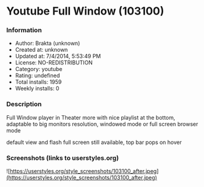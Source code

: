 # Youtube Full Window (103100)

### Information
- Author: Brakta (unknown)
- Created at: unknown
- Updated at: 7/4/2014, 5:53:49 PM
- License: NO-REDISTRIBUTION
- Category: youtube
- Rating: undefined
- Total installs: 1959
- Weekly installs: 0


### Description
Full Window player in Theater more with nice playlist at the bottom, adaptable to big monitors resolution, windowed mode or full screen browser mode

default view and flash full screen still available, top bar pops on hover


### Screenshots (links to userstyles.org)
![https://userstyles.org/style_screenshots/103100_after.jpeg](https://userstyles.org/style_screenshots/103100_after.jpeg)


